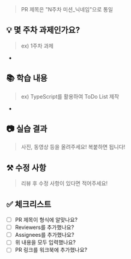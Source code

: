 > PR 제목은 "N주차 미션_닉네임"으로 통일

## 💡 몇 주차 과제인가요?
> ex) 1주차 과제

- 

## 📚 학습 내용
> ex) TypeScript를 활용하여 ToDo List 제작

-

## 📷 실습 결과
> 사진, 동영상 등을 올려주세요! 복붙하면 됩니다!


## ⚒️ 수정 사항
> 리뷰 후 수정 사항이 있다면 적어주세요!


## ✅ 체크리스트

- [ ] PR 제목이 형식에 알맞나요?
- [ ] Reviewers를 추가했나요?
- [ ] Assignees를 추가했나요?
- [ ] 위 내용을 모두 입력했나요?
- [ ] PR 링크를 워크북에 추가했나요?
